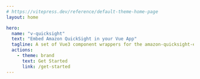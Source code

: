 ```yaml
---
# https://vitepress.dev/reference/default-theme-home-page
layout: home

hero:
  name: "v-quicksight"
  text: "Embed Amazon QuickSight in your Vue App"
  tagline: A set of Vue3 component wrappers for the amazon-quicksight-embedding-sdk
  actions:
    - theme: brand
      text: Get Started
      link: /get-started
---
```

